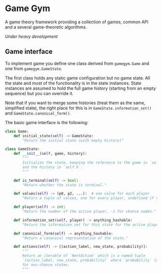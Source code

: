 # Game Gym

A game theory framework providing a collection of games, common API and a several game-theoretic algorithms.

*Under heavy development*

## Game interface

To implement game you define one class derived from `gamegym.Game` and one from `gamegym.GameState`.

The first class holds any static game configuration but no game state.
All the state and most of the functionality is in the state instances.
State instances are assumed to hold the full game history (starting from an empty sequence) but you
can override it.

Note that if you want to merge some histories (treat them as the same, simplified state), the right place for this is
in `GameState.information_set()` and `GameState.canonical_form()`.

The basic game interface is the following:

```python
class Game:
    def initial_state(self) -> GameState:
        "Return the initial state (with empty history)"

class GameState:
    def __init__(self, game, history):
        """
        Initialize the state, keeping the reference to the game in `self.game`
        and the history in `self.h`.
        """

    def is_terminal(self) -> bool:
        "Return whether the state is terminal."

    def values(self) -> (p0, p2, ...):  # one value for each player
        "Return a tuple of values, one for every player, undefined if non-terminal."

    def player(self) -> int:
        "Return the number of the active player, -1 for chance nodes."

    def information_set(self, player) -> anything_hashable:
        "Return the information set for this state for the active player."

    def canonical_form(self) -> anything_hashable:
        "Return a canonical representation of the state."

    def actions(self) -> [(action_label, new_state, probability)]:
        """
        Return an iterable of `NextAction` which is a named tuple
        `(action_label, new_state, probability)` where `probability` is `None`
        for non-chance states.
        """
```
